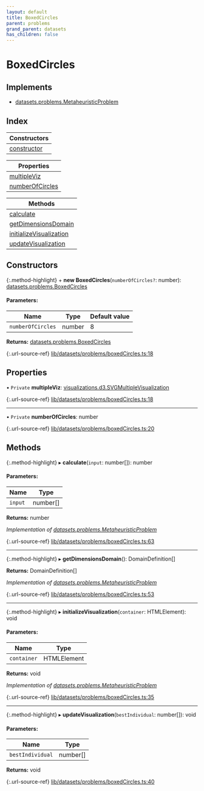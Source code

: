 ```yaml
---
layout: default
title: BoxedCircles
parent: problems
grand_parent: datasets
has_children: false
---
```


# BoxedCircles

## Implements

* [datasets.problems.MetaheuristicProblem](../../interfaces/datasets_problems_metaheuristicproblem)

## Index

| Constructors |
|-----------|
| [constructor](#constructor) |

| Properties |
|-----------|
| [multipleViz](#multipleviz) |
| [numberOfCircles](#numberofcircles) |

| Methods |
|-----------|
| [calculate](#calculate) |
| [getDimensionsDomain](#getdimensionsdomain) |
| [initializeVisualization](#initializevisualization) |
| [updateVisualization](#updatevisualization) |

## Constructors

{:.method-highlight}
\+ **new BoxedCircles**(`numberOfCircles?`: number): [datasets.problems.BoxedCircles](../datasets_problems_boxedcircles)

#### Parameters:

Name | Type | Default value |
------ | ------ | ------ |
`numberOfCircles` | number | 8 |

**Returns:** [datasets.problems.BoxedCircles](../datasets_problems_boxedcircles)

{:.url-source-ref}
[lib/datasets/problems/boxedCircles.ts:18](https://github.com/ascentcore/dataspot/blob/c80cb27/lib/datasets/problems/boxedCircles.ts#L18)

## Properties

• `Private` **multipleViz**: [visualizations.d3.SVGMultipleVisualization](../visualizations_d3_svgmultiplevisualization)

{:.url-source-ref}
[lib/datasets/problems/boxedCircles.ts:18](https://github.com/ascentcore/dataspot/blob/c80cb27/lib/datasets/problems/boxedCircles.ts#L18)

___

• `Private` **numberOfCircles**: number

{:.url-source-ref}
[lib/datasets/problems/boxedCircles.ts:20](https://github.com/ascentcore/dataspot/blob/c80cb27/lib/datasets/problems/boxedCircles.ts#L20)

## Methods

{:.method-highlight}
▸ **calculate**(`input`: number[]): number

#### Parameters:

Name | Type |
------ | ------ |
`input` | number[] |

**Returns:** number

*Implementation of [datasets.problems.MetaheuristicProblem](../../interfaces/datasets_problems_metaheuristicproblem)*

{:.url-source-ref}
[lib/datasets/problems/boxedCircles.ts:63](https://github.com/ascentcore/dataspot/blob/c80cb27/lib/datasets/problems/boxedCircles.ts#L63)

___

{:.method-highlight}
▸ **getDimensionsDomain**(): DomainDefinition[]

**Returns:** DomainDefinition[]

*Implementation of [datasets.problems.MetaheuristicProblem](../../interfaces/datasets_problems_metaheuristicproblem)*

{:.url-source-ref}
[lib/datasets/problems/boxedCircles.ts:53](https://github.com/ascentcore/dataspot/blob/c80cb27/lib/datasets/problems/boxedCircles.ts#L53)

___

{:.method-highlight}
▸ **initializeVisualization**(`container`: HTMLElement): void

#### Parameters:

Name | Type |
------ | ------ |
`container` | HTMLElement |

**Returns:** void

*Implementation of [datasets.problems.MetaheuristicProblem](../../interfaces/datasets_problems_metaheuristicproblem)*

{:.url-source-ref}
[lib/datasets/problems/boxedCircles.ts:35](https://github.com/ascentcore/dataspot/blob/c80cb27/lib/datasets/problems/boxedCircles.ts#L35)

___

{:.method-highlight}
▸ **updateVisualization**(`bestIndividual`: number[]): void

#### Parameters:

Name | Type |
------ | ------ |
`bestIndividual` | number[] |

**Returns:** void

{:.url-source-ref}
[lib/datasets/problems/boxedCircles.ts:40](https://github.com/ascentcore/dataspot/blob/c80cb27/lib/datasets/problems/boxedCircles.ts#L40)
